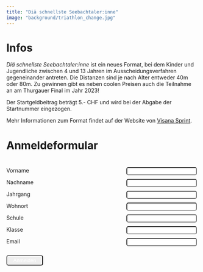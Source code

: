 ```yaml
---
title: "Diä schnellste Seebachtaler:inne"
image: "background/triathlon_change.jpg"
---
```


# Infos

*Diä schnellste Seebachtaler:inne* ist ein neues Format, bei dem Kinder und Jugendliche zwischen 4 und 13 Jahren im Ausscheidungsverfahren gegeneinander antreten.
Die Distanzen sind je nach Alter entweder 40m oder 80m.
Zu gewinnen gibt es neben coolen Preisen auch die Teilnahme an am Thurgauer Final im Jahr 2023!

Der Startgeldbeitrag beträgt 5.- CHF und wird bei der Abgabe der Startnummer eingezogen.

Mehr Informationen zum Format findet auf der Website von [Visana Sprint](https://visanasprint.ch/de/).

# Anmeldeformular

<style>
form {
    margin-top: 40px;
    display: relative;
    width: 100%;
    max-width: 500px;
}

button {
    margin-top: 10px;
    border-radius: 5px;
    color: white;
    padding: 4px 16px;
}

form div {
    margin-top: 10px;
    display: flex;
    justify-content: space-between;
}

form div input {
    border-radius: 5px;
}
</style>

<form
  action="https://formspree.io/f/xqknoznj"
  method="POST"
>

<div>
<label>
Vorname
</label>
<input type="text" name="vorname">
</div>

<div>
<label>
Nachname
</label>
<input type="text" name="nachname">
</div>

<div>
<label>
Jahrgang
</label>
<input type="text" name="jahrgang">
</div>

<div>
<label>
Wohnort
</label>
<input type="text" name="wohnort">
</div>

<div>
<label>
Schule
</label>
<input type="text" name="schule">
</div>

<div>
<label>
Klasse
</label>
<input type="text" name="klasse">
</div>

<div>
<label>
Email
</label>
<input type="email" name="email">
</div>

<button type="submit">Anmelden</button>
</form>
